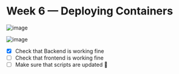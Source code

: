 # Week 6 — Deploying Containers

![image](https://user-images.githubusercontent.com/125532497/228462311-45cca416-47a3-4195-af2a-4254fab65c49.png)

![image](https://user-images.githubusercontent.com/125532497/228462511-16d116a8-4aa4-4a94-bef2-4946f11682f5.png)


- [x] Check that Backend is working fine 
- [ ] Check that frontend is working fine 
- [ ] Make sure that scripts are updated  :tada:
